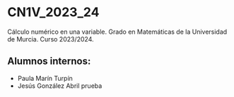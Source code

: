 # CN1V_2023_24
Cálculo numérico en una variable. Grado en Matemáticas de la Universidad de Murcia. Curso 2023/2024.
## Alumnos internos:
- Paula Marín Turpín
- Jesús González Abril
prueba
